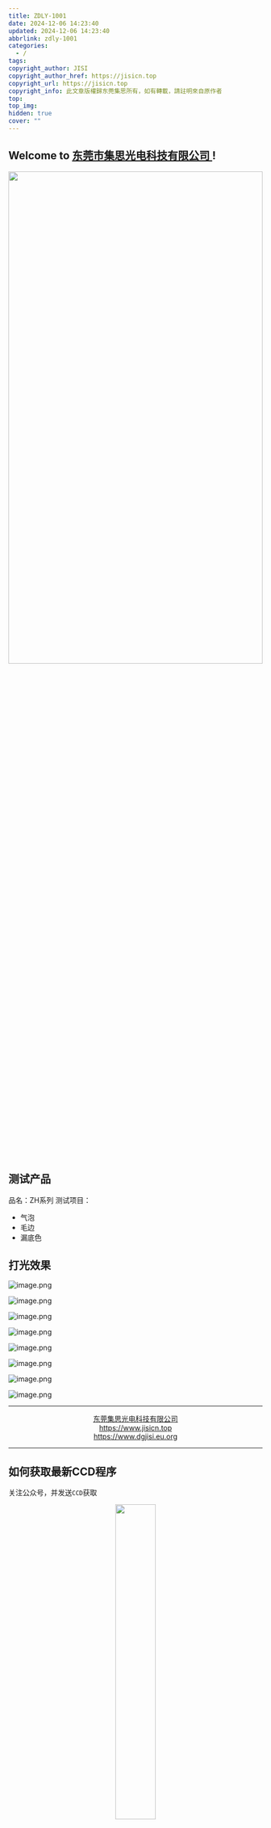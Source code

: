 ```yaml
---
title: ZDLY-1001
date: 2024-12-06 14:23:40
updated: 2024-12-06 14:23:40
abbrlink: zdly-1001
categories:
  - /
tags: 
copyright_author: JISI
copyright_author_href: https://jisicn.top
copyright_url: https://jisicn.top
copyright_info: 此文章版權歸东莞集思所有，如有轉載，請註明來自原作者
top: 
top_img: 
hidden: true
cover: ""
---
```

## Welcome to [东莞市集思光电科技有限公司 ](https://jisicn.top) ! 
<div align="center"><img src="https://tc.jisicn.top/img/202405031228351.jpeg" width="100%" height="50%"></img></div>

## 测试产品
品名：ZH系列
测试项目：
- 气泡
- 毛边
- 漏底色

## 打光效果

![image.png](https://tc.jisicn.top/img/202412061438198.png)

![image.png](https://tc.jisicn.top/img/202412061441468.png)

![image.png](https://tc.jisicn.top/img/202412061447678.png)

![image.png](https://tc.jisicn.top/img/202412061446359.png)

![image.png](https://tc.jisicn.top/img/202412061448790.png)

![image.png](https://tc.jisicn.top/img/202412061450948.png)

![image.png](https://tc.jisicn.top/img/202412061452291.png)

![image.png](https://tc.jisicn.top/img/202412061454310.png)


---

<center><a href="https://www.jisicn.top" target="_blank">东莞集思光电科技有限公司</a></center>
<center><a href="https://www.jisicn.top" target="_blank">https://www.jisicn.top</a></center>
<center><a href="Https://www.dgjisi.eu.org" target="_blank">https://www.dgjisi.eu.org</a></center>

----

## 如何获取最新CCD程序
关注公众号，并发送`CCD`获取

<div align="center">
    <img src="https://tc.jisicn.top/img/202404251607047.png" width="40%" height="40%"></img>
</div>

------

<div align='center' ><font size='50'>END THANKS</font></div>
<div align='center'><font size='3'><b>联系人：周生  18029199900 「dgjisi@foxmail.com」</b></font></div>